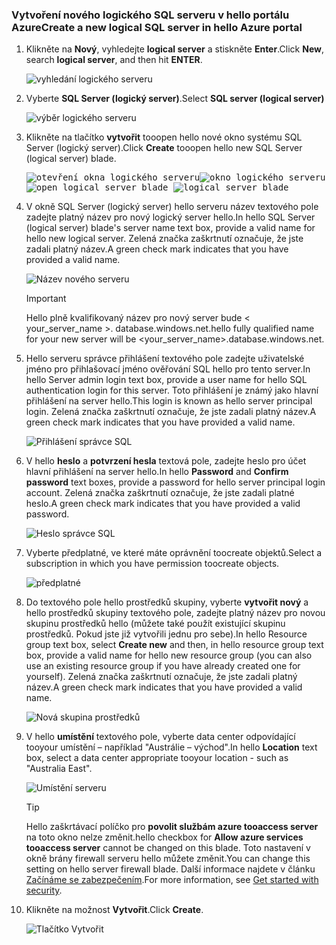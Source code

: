 ### <a name="create-a-new-logical-sql-server-in-hello-azure-portal"></a><span data-ttu-id="b0b38-101">Vytvoření nového logického SQL serveru v hello portálu Azure</span><span class="sxs-lookup"><span data-stu-id="b0b38-101">Create a new logical SQL server in hello Azure portal</span></span>

1. <span data-ttu-id="b0b38-102">Klikněte na **Nový**, vyhledejte **logical server** a stiskněte **Enter**.</span><span class="sxs-lookup"><span data-stu-id="b0b38-102">Click **New**, search **logical server**, and then hit **ENTER**.</span></span>

    ![vyhledání logického serveru](./media/sql-data-warehouse-create-logical-server/search-logical-server.png)
2. <span data-ttu-id="b0b38-104">Vyberte **SQL Server (logický server)**.</span><span class="sxs-lookup"><span data-stu-id="b0b38-104">Select **SQL server (logical server)**</span></span> 

    ![výběr logického serveru](./media/sql-data-warehouse-create-logical-server/select-logical-server.png)
  
3. <span data-ttu-id="b0b38-106">Klikněte na tlačítko **vytvořit** tooopen hello nové okno systému SQL Server (logický server).</span><span class="sxs-lookup"><span data-stu-id="b0b38-106">Click **Create** tooopen hello new SQL Server (logical server) blade.</span></span>

   <span data-ttu-id="b0b38-107"><kbd>![otevření okna logického serveru](./media/sql-data-warehouse-create-logical-server/open-logical-server-blade.png)</kbd><kbd>![okno logického serveru](./media/sql-data-warehouse-create-logical-server/logical-server-blade.png)</kbd></span><span class="sxs-lookup"><span data-stu-id="b0b38-107"><kbd> ![open logical server blade](./media/sql-data-warehouse-create-logical-server/open-logical-server-blade.png) </kbd> <kbd>![logical server blade](./media/sql-data-warehouse-create-logical-server/logical-server-blade.png) </kbd></span></span>
  
3. <span data-ttu-id="b0b38-108">V okně SQL Server (logický server) hello serveru název textového pole zadejte platný název pro nový logický server hello.</span><span class="sxs-lookup"><span data-stu-id="b0b38-108">In hello SQL Server (logical server) blade's server name text box, provide a valid name for hello new logical server.</span></span> <span data-ttu-id="b0b38-109">Zelená značka zaškrtnutí označuje, že jste zadali platný název.</span><span class="sxs-lookup"><span data-stu-id="b0b38-109">A green check mark indicates that you have provided a valid name.</span></span>
    
    ![Název nového serveru](./media/sql-data-warehouse-create-logical-server/new-name-logical-server.png)

    > [!IMPORTANT]
    > <span data-ttu-id="b0b38-111">Hello plně kvalifikovaný název pro nový server bude < your_server_name >. database.windows.net.</span><span class="sxs-lookup"><span data-stu-id="b0b38-111">hello fully qualified name for your new server will be <your_server_name>.database.windows.net.</span></span>
    >
    
4. <span data-ttu-id="b0b38-112">Hello serveru správce přihlášení textového pole zadejte uživatelské jméno pro přihlašovací jméno ověřování SQL hello pro tento server.</span><span class="sxs-lookup"><span data-stu-id="b0b38-112">In hello Server admin login text box, provide a user name for hello SQL authentication login for this server.</span></span> <span data-ttu-id="b0b38-113">Toto přihlášení je známý jako hlavní přihlášení na server hello.</span><span class="sxs-lookup"><span data-stu-id="b0b38-113">This login is known as hello server principal login.</span></span> <span data-ttu-id="b0b38-114">Zelená značka zaškrtnutí označuje, že jste zadali platný název.</span><span class="sxs-lookup"><span data-stu-id="b0b38-114">A green check mark indicates that you have provided a valid name.</span></span>
    
    ![Přihlášení správce SQL](./media/sql-data-warehouse-create-logical-server/sql-admin-login.png)
5. <span data-ttu-id="b0b38-116">V hello **heslo** a **potvrzení hesla** textová pole, zadejte heslo pro účet hlavní přihlášení na server hello.</span><span class="sxs-lookup"><span data-stu-id="b0b38-116">In hello **Password** and **Confirm password** text boxes, provide a password for hello server principal login account.</span></span> <span data-ttu-id="b0b38-117">Zelená značka zaškrtnutí označuje, že jste zadali platné heslo.</span><span class="sxs-lookup"><span data-stu-id="b0b38-117">A green check mark indicates that you have provided a valid password.</span></span>
    
    ![Heslo správce SQL](./media/sql-data-warehouse-create-logical-server/sql-admin-password.png)
6. <span data-ttu-id="b0b38-119">Vyberte předplatné, ve které máte oprávnění toocreate objektů.</span><span class="sxs-lookup"><span data-stu-id="b0b38-119">Select a subscription in which you have permission toocreate objects.</span></span>

    ![předplatné](./media/sql-data-warehouse-create-logical-server/subscription.png)
7. <span data-ttu-id="b0b38-121">Do textového pole hello prostředků skupiny, vyberte **vytvořit nový** a hello prostředků skupiny textového pole, zadejte platný název pro novou skupinu prostředků hello (můžete také použít existující skupinu prostředků. Pokud jste již vytvořili jednu pro sebe).</span><span class="sxs-lookup"><span data-stu-id="b0b38-121">In hello Resource group text box, select **Create new** and then, in hello resource group text box, provide a valid name for hello new resource group (you can also use an existing resource group if you have already created one for yourself).</span></span> <span data-ttu-id="b0b38-122">Zelená značka zaškrtnutí označuje, že jste zadali platný název.</span><span class="sxs-lookup"><span data-stu-id="b0b38-122">A green check mark indicates that you have provided a valid name.</span></span>

    ![Nová skupina prostředků](./media/sql-data-warehouse-create-logical-server/new-resource-group.png)

8. <span data-ttu-id="b0b38-124">V hello **umístění** textového pole, vyberte data center odpovídající tooyour umístění – například "Austrálie – východ".</span><span class="sxs-lookup"><span data-stu-id="b0b38-124">In hello **Location** text box, select a data center appropriate tooyour location - such as "Australia East".</span></span>
    
    ![Umístění serveru](./media/sql-data-warehouse-create-logical-server/server-location.png)
    
    > [!TIP]
    > <span data-ttu-id="b0b38-126">Hello zaškrtávací políčko pro **povolit službám azure tooaccess server** na toto okno nelze změnit.</span><span class="sxs-lookup"><span data-stu-id="b0b38-126">hello checkbox for **Allow azure services tooaccess server** cannot be changed on this blade.</span></span> <span data-ttu-id="b0b38-127">Toto nastavení v okně brány firewall serveru hello můžete změnit.</span><span class="sxs-lookup"><span data-stu-id="b0b38-127">You can change this setting on hello server firewall blade.</span></span> <span data-ttu-id="b0b38-128">Další informace najdete v článku [Začínáme se zabezpečením](../articles/sql-database/sql-database-manage-servers-portal.md).</span><span class="sxs-lookup"><span data-stu-id="b0b38-128">For more information, see [Get started with security](../articles/sql-database/sql-database-manage-servers-portal.md).</span></span>
    >
    
9. <span data-ttu-id="b0b38-129">Klikněte na možnost **Vytvořit**.</span><span class="sxs-lookup"><span data-stu-id="b0b38-129">Click **Create**.</span></span>

    ![Tlačítko Vytvořit](./media/sql-data-warehouse-create-logical-server/create.png)

